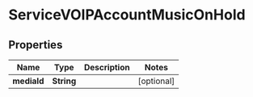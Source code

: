 

# ServiceVOIPAccountMusicOnHold


## Properties

| Name | Type | Description | Notes |
|------------ | ------------- | ------------- | -------------|
|**mediaId** | **String** |  |  [optional] |



